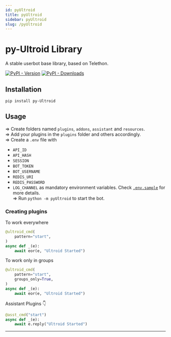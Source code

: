 ```yaml
---
id: pyUltroid
title: pyUltroid
sidebar: pyUltroid
slug: /pyUltroid
---
```


# py-Ultroid Library

A stable userbot base library, based on Telethon.

[![PyPI - Version](https://img.shields.io/pypi/v/py-Ultroid?style=for-the-badge)](https://pypi.org/project/py-Ultroid)
[![PyPI - Downloads](https://img.shields.io/pypi/dm/py-Ultroid?label=DOWNLOADS&style=for-the-badge)](https://pypi.org/project/py-Ultroid)

## Installation
`pip install py-Ultroid`

## Usage
=> Create folders named `plugins`, `addons`, `assistant` and `resources`.<br/>
=> Add your plugins in the `plugins` folder and others accordingly.<br/>
=> Create a `.env` file with
- `API_ID`
- `API_HASH`
- `SESSION`
- `BOT_TOKEN`
- `BOT_USERNAME`
- `REDIS_URI`
- `REDIS_PASSWORD`
- `LOG_CHANNEL` as mandatory environment variables.
Check [`.env.sample`](https://github.com/TeamUltroid/Ultroid/.env.sample) for more details.<br/>
=> Run `python -m pyUltroid` to start the bot.<br/>

### Creating plugins
To work everywhere

```python
@ultroid_cmd(
    pattern="start",
)   
async def _(e):   
    await eor(e, "Ultroid Started")   
```

To work only in groups

```python
@ultroid_cmd(
    pattern="start",
    groups_only=True,
)   
async def _(e):   
    await eor(e, "Ultroid Started")   
```

Assistant Plugins 👇

```python
@asst_cmd("start")   
async def _(e):   
    await e.reply("Ultroid Started")   
```

---
